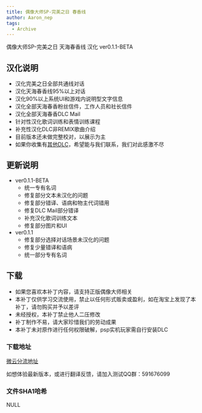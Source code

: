 ```yaml
---
title: 偶像大师SP-完美之日 春香线
author: Aaron_nep
tags:
  - Archive
---
```


偶像大师SP-完美之日 天海春香线 汉化 ver0.1.1-BETA 

## 汉化说明

- 汉化完美之日全部共通线对话
- 汉化天海春香线95%以上对话
- 汉化90%以上系统UI和游戏内说明型文字信息
- 汉化全部天海春香粉丝信件，工作人员和社长信件
- 汉化全部天海春香DLC Mail
- 针对性汉化歌词训练和表情训练课程
- 补充性汉化DLC非REMIX歌曲介绍
- 目前版本还未做完整校对，以展示为主
- 如果你收集有[其他DLC](https://imas-sp.com/resort/)，希望能与我们联系，我们对此感激不尽

## 更新说明

- ver0.1.1-BETA
  - 统一专有名词
  - 修复部分文本未汉化的问题
  - 修复部分错译、语病和物主代词错用
  - 修复DLC Mail部分错译
  - 补充汉化歌词训练文本
  - 修复部分图片和UI
- ver0.1.1
  - 修复部分选择对话场景未汉化的问题
  - 修复少量错译和语病
  - 统一部分专有名词

## 下载

- 如果您喜欢本补丁内容，请支持正版偶像大师相关
- 本补丁仅供学习交流使用，禁止以任何形式贩卖或盈利，如在淘宝上发现了本补丁，请勿购买并予以差评
- 未经授权，本补丁禁止他人二压修改
- 补丁制作不易，请大家珍惜我们的劳动成果
- 本补丁未对原作进行任何权限破解，psp实机玩家需自行安装DLC

### 下载地址

[微云分流地址](https://share.weiyun.com/SDJaXOmH)

如想体验最新版本，或进行翻译反馈，请加入测试QQ群：591676099


### 文件SHA1哈希

NULL